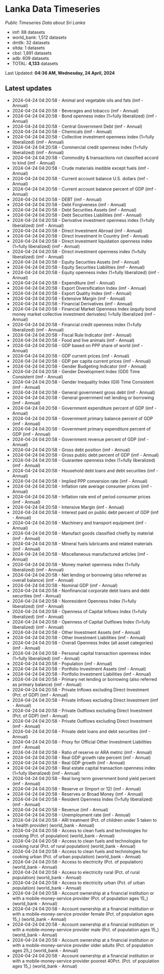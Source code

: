 # Lanka Data Timeseries
*Public Timeseries Data about Sri Lanka*

* imf: 88 datasets
* world_bank: 1,512 datasets
* dmtlk: 32 datasets
* sltda: 1 datasets
* cbsl: 1,891 datasets
* adb: 609 datasets
* TOTAL: **4,133** datasets

Last Updated: **04:36 AM, Wednesday, 24 April, 2024**

## Latest updates

* 2024-04-24 04:20:58 - Animal and vegetable oils and fats (imf - Annual)
* 2024-04-24 04:20:58 - Beverages and tobacco (imf - Annual)
* 2024-04-24 04:20:58 - Bond openness index (1=fully liberalized) (imf - Annual)
* 2024-04-24 04:20:58 - Central Government Debt (imf - Annual)
* 2024-04-24 04:20:58 - Chemicals (imf - Annual)
* 2024-04-24 04:20:58 - Collective investment openness index (1=fully liberalized) (imf - Annual)
* 2024-04-24 04:20:58 - Commercial credit openness index (1=fully liberalized) (imf - Annual)
* 2024-04-24 04:20:58 - Commodity & transactions not classified accord to kind (imf - Annual)
* 2024-04-24 04:20:58 - Crude materials inedible except fuels (imf - Annual)
* 2024-04-24 04:20:58 - Current account balance U.S. dollars (imf - Annual)
* 2024-04-24 04:20:58 - Current account balance percent of GDP (imf - Annual)
* 2024-04-24 04:20:58 - DEBT (imf - Annual)
* 2024-04-24 04:20:58 - Debt Forgiveness (imf - Annual)
* 2024-04-24 04:20:58 - Debt Securities Assets (imf - Annual)
* 2024-04-24 04:20:58 - Debt Securities Liabilities (imf - Annual)
* 2024-04-24 04:20:58 - Derivative investment openness index (1=fully liberalized) (imf - Annual)
* 2024-04-24 04:20:58 - Direct Investment Abroad (imf - Annual)
* 2024-04-24 04:20:58 - Direct Investment In Country (imf - Annual)
* 2024-04-24 04:20:58 - Direct investment liquidation openness index (1=fully liberalized) (imf - Annual)
* 2024-04-24 04:20:58 - Direct investment openness index (1=fully liberalized) (imf - Annual)
* 2024-04-24 04:20:58 - Equity Securities Assets (imf - Annual)
* 2024-04-24 04:20:58 - Equity Securities Liabilities (imf - Annual)
* 2024-04-24 04:20:58 - Equity openness index (1=fully liberalized) (imf - Annual)
* 2024-04-24 04:20:58 - Expenditure (imf - Annual)
* 2024-04-24 04:20:58 - Export Diversification Index (imf - Annual)
* 2024-04-24 04:20:58 - Export Quality Index (imf - Annual)
* 2024-04-24 04:20:58 - Extensive Margin (imf - Annual)
* 2024-04-24 04:20:58 - Financial Derivatives (imf - Annual)
* 2024-04-24 04:20:58 - Financial Market Openness Index (equity bond money market collective investment derivates) 1=fully liberalized (imf - Annual)
* 2024-04-24 04:20:58 - Financial credit openness index (1=fully liberalized) (imf - Annual)
* 2024-04-24 04:20:58 - Fiscal Rule Indicator (imf - Annual)
* 2024-04-24 04:20:58 - Food and live animals (imf - Annual)
* 2024-04-24 04:20:58 - GDP based on PPP share of world (imf - Annual)
* 2024-04-24 04:20:58 - GDP current prices (imf - Annual)
* 2024-04-24 04:20:58 - GDP per capita current prices (imf - Annual)
* 2024-04-24 04:20:58 - Gender Budgeting Indicator (imf - Annual)
* 2024-04-24 04:20:58 - Gender Development Index (GDI) Time Consistent (imf - Annual)
* 2024-04-24 04:20:58 - Gender Inequality Index (GII) Time Consistent (imf - Annual)
* 2024-04-24 04:20:58 - General government gross debt (imf - Annual)
* 2024-04-24 04:20:58 - General government net lending or borrowing (imf - Annual)
* 2024-04-24 04:20:58 - Government expenditure percent of GDP (imf - Annual)
* 2024-04-24 04:20:58 - Government primary balance percent of GDP (imf - Annual)
* 2024-04-24 04:20:58 - Government primary expenditure percent of GDP (imf - Annual)
* 2024-04-24 04:20:58 - Government revenue percent of GDP (imf - Annual)
* 2024-04-24 04:20:58 - Gross debt position (imf - Annual)
* 2024-04-24 04:20:58 - Gross public debt percent of GDP (imf - Annual)
* 2024-04-24 04:20:58 - Guarantee openness index (1=fully liberalized) (imf - Annual)
* 2024-04-24 04:20:58 - Household debt loans and debt securities (imf - Annual)
* 2024-04-24 04:20:58 - Implied PPP conversion rate (imf - Annual)
* 2024-04-24 04:20:58 - Inflation rate average consumer prices (imf - Annual)
* 2024-04-24 04:20:58 - Inflation rate end of period consumer prices (imf - Annual)
* 2024-04-24 04:20:58 - Intensive Margin (imf - Annual)
* 2024-04-24 04:20:58 - Interest paid on public debt percent of GDP (imf - Annual)
* 2024-04-24 04:20:58 - Machinery and transport equipment (imf - Annual)
* 2024-04-24 04:20:58 - Manufact goods classified chiefly by material (imf - Annual)
* 2024-04-24 04:20:58 - Mineral fuels lubricants and related materials (imf - Annual)
* 2024-04-24 04:20:58 - Miscellaneous manufactured articles (imf - Annual)
* 2024-04-24 04:20:58 - Money market openness index (1=fully liberalized) (imf - Annual)
* 2024-04-24 04:20:58 - Net lending or borrowing (also referred as overall balance) (imf - Annual)
* 2024-04-24 04:20:58 - Nominal GDP (imf - Annual)
* 2024-04-24 04:20:58 - Nonfinancial corporate debt loans and debt securities (imf - Annual)
* 2024-04-24 04:20:58 - Nonresident Openness Index (1=fully liberalized) (imf - Annual)
* 2024-04-24 04:20:58 - Openness of Capital Inflows Index (1=fully liberalized) (imf - Annual)
* 2024-04-24 04:20:58 - Openness of Capital Outflows Index (1=fully liberalized) (imf - Annual)
* 2024-04-24 04:20:58 - Other Investment Assets (imf - Annual)
* 2024-04-24 04:20:58 - Other Investment Liabilities (imf - Annual)
* 2024-04-24 04:20:58 - Overall Openness Index (all asset categories) (imf - Annual)
* 2024-04-24 04:20:58 - Personal capital transaction openness index (1=fully liberalized) (imf - Annual)
* 2024-04-24 04:20:58 - Population (imf - Annual)
* 2024-04-24 04:20:58 - Portfolio Investment Assets (imf - Annual)
* 2024-04-24 04:20:58 - Portfolio Investment Liabilities (imf - Annual)
* 2024-04-24 04:20:58 - Primary net lending or borrowing (also referred as primary balance) (imf - Annual)
* 2024-04-24 04:20:58 - Private Inflows excluding Direct Investment (Pct. of GDP) (imf - Annual)
* 2024-04-24 04:20:58 - Private Inflows excluding Direct Investment (imf - Annual)
* 2024-04-24 04:20:58 - Private Outflows excluding Direct Investment (Pct. of GDP) (imf - Annual)
* 2024-04-24 04:20:58 - Private Outflows excluding Direct Investment (imf - Annual)
* 2024-04-24 04:20:58 - Private debt loans and debt securities (imf - Annual)
* 2024-04-24 04:20:58 - Proxy for Official Other Investment Liabilities (imf - Annual)
* 2024-04-24 04:20:58 - Ratio of reserve or ARA metric (imf - Annual)
* 2024-04-24 04:20:58 - Real GDP growth rate percent (imf - Annual)
* 2024-04-24 04:20:58 - Real GDP growth (imf - Annual)
* 2024-04-24 04:20:58 - Real estate capital transaction openness index (1=fully liberalized) (imf - Annual)
* 2024-04-24 04:20:58 - Real long term government bond yield percent (imf - Annual)
* 2024-04-24 04:20:58 - Reserve or (Import or 12) (imf - Annual)
* 2024-04-24 04:20:58 - Reserves or Broad Money (imf - Annual)
* 2024-04-24 04:20:58 - Resident Openness Index (1=fully liberalized) (imf - Annual)
* 2024-04-24 04:20:58 - Revenue (imf - Annual)
* 2024-04-24 04:20:58 - Unemployment rate (imf - Annual)
* 2024-04-24 04:20:58 - ARI treatment (Pct. of children under 5 taken to a health provider) (world_bank - Annual)
* 2024-04-24 04:20:58 - Access to clean fuels and technologies for cooking (Pct. of population) (world_bank - Annual)
* 2024-04-24 04:20:58 - Access to clean fuels and technologies for cooking rural (Pct. of rural population) (world_bank - Annual)
* 2024-04-24 04:20:58 - Access to clean fuels and technologies for cooking urban (Pct. of urban population) (world_bank - Annual)
* 2024-04-24 04:20:58 - Access to electricity (Pct. of population) (world_bank - Annual)
* 2024-04-24 04:20:58 - Access to electricity rural (Pct. of rural population) (world_bank - Annual)
* 2024-04-24 04:20:58 - Access to electricity urban (Pct. of urban population) (world_bank - Annual)
* 2024-04-24 04:20:58 - Account ownership at a financial institution or with a mobile-money-service provider (Pct. of population ages 15_) (world_bank - Annual)
* 2024-04-24 04:20:58 - Account ownership at a financial institution or with a mobile-money-service provider female (Pct. of population ages 15_) (world_bank - Annual)
* 2024-04-24 04:20:58 - Account ownership at a financial institution or with a mobile-money-service provider male (Pct. of population ages 15_) (world_bank - Annual)
* 2024-04-24 04:20:58 - Account ownership at a financial institution or with a mobile-money-service provider older adults (Pct. of population ages 25_) (world_bank - Annual)
* 2024-04-24 04:20:58 - Account ownership at a financial institution or with a mobile-money-service provider poorest 40Pct. (Pct. of population ages 15_) (world_bank - Annual)